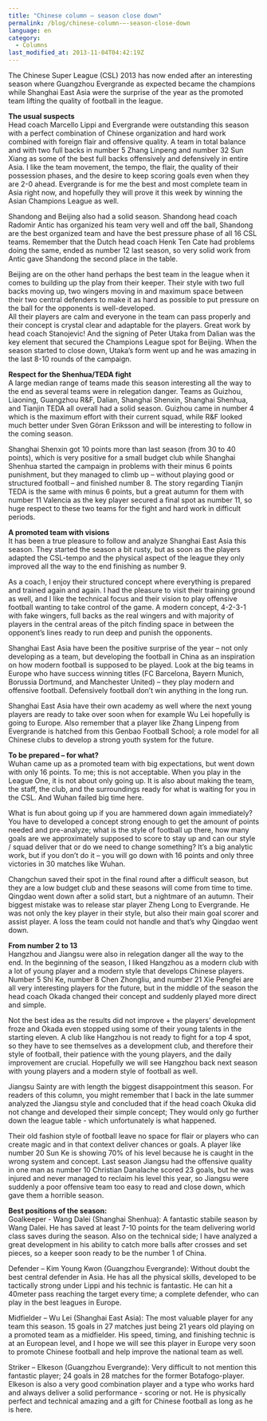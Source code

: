 ```yaml
---
title: "Chinese column – season close down"
permalink: /blog/chinese-column-–-season-close-down
language: en
category:
  - Columns
last_modified_at: 2013-11-04T04:42:19Z
---
```


The Chinese Super League (CSL) 2013 has now ended after an interesting season where Guangzhou Evergrande as expected became the champions while Shanghai East Asia were the surprise of the year as the promoted team lifting the quality of football in the league.

  
**The usual suspects**  
Head coach Marcello Lippi and Evergrande were outstanding this season with a perfect combination of Chinese organization and hard work combined with foreign flair and offensive quality. A team in total balance and with two full backs in number 5 Zhang Linpeng and number 32 Sun Xiang as some of the best full backs offensively and defensively in entire Asia. I like the team movement, the tempo, the flair, the quality of their possession phases, and the desire to keep scoring goals even when they are 2-0 ahead. Evergrande is for me the best and most complete team in Asia right now, and hopefully they will prove it this week by winning the Asian Champions League as well.

Shandong and Beijing also had a solid season. Shandong head coach Radomir Antic has organized his team very well and off the ball, Shandong are the best organized team and have the best pressure phase of all 16 CSL teams. Remember that the Dutch head coach Henk Ten Cate had problems doing the same, ended as number 12 last season, so very solid work from Antic gave Shandong the second place in the table.

Beijing are on the other hand perhaps the best team in the league when it comes to building up the play from their keeper. Their style with two full backs moving up, two wingers moving in and maximum space between their two central defenders to make it as hard as possible to put pressure on the ball for the opponents is well-developed.   
All their players are calm and everyone in the team can pass properly and their concept is crystal clear and adaptable for the players. Great work by head coach Stanojevic! And the signing of Peter Utaka from Dalian was the key element that secured the Champions League spot for Beijing. When the season started to close down, Utaka’s form went up and he was amazing in the last 8-10 rounds of the campaign.

  
**Respect for the Shenhua/TEDA fight**  
A large median range of teams made this season interesting all the way to the end as several teams were in relegation danger. Teams as Guizhou, Liaoning, Guangzhou R&F, Dalian, Shanghai Shenxin, Shanghai Shenhua, and Tianjin TEDA all overall had a solid season. Guizhou came in number 4 which is the maximum effort with their current squad, while R&F looked much better under Sven Göran Eriksson and will be interesting to follow in the coming season.

Shanghai Shenxin got 10 points more than last season (from 30 to 40 points), which is very positive for a small budget club while Shanghai Shenhua started the campaign in problems with their minus 6 points punishment, but they managed to climb up – without playing good or structured football – and finished number 8. The story regarding Tianjin TEDA is the same with minus 6 points, but a great autumn for them with number 11 Valencia as the key player secured a final spot as number 11, so huge respect to these two teams for the fight and hard work in difficult periods.

  
**A promoted team with visions**  
It has been a true pleasure to follow and analyze Shanghai East Asia this season. They started the season a bit rusty, but as soon as the players adapted the CSL-tempo and the physical aspect of the league they only improved all the way to the end finishing as number 9.

As a coach, I enjoy their structured concept where everything is prepared and trained again and again. I had the pleasure to visit their training ground as well, and I like the technical focus and their vision to play offensive football wanting to take control of the game. A modern concept, 4-2-3-1 with fake wingers, full backs as the real wingers and with majority of players in the central areas of the pitch finding space in between the opponent’s lines ready to run deep and punish the opponents.

Shanghai East Asia have been the positive surprise of the year – not only developing as a team, but developing the football in China as an inspiration on how modern football is supposed to be played. Look at the big teams in Europe who have success winning titles (FC Barcelona, Bayern Munich, Borussia Dortmund, and Manchester United) – they play modern and offensive football. Defensively football don’t win anything in the long run.

Shanghai East Asia have their own academy as well where the next young players are ready to take over soon when for example Wu Lei hopefully is going to Europe. Also remember that a player like Zhang Linpeng from Evergrande is hatched from this Genbao Football School; a role model for all Chinese clubs to develop a strong youth system for the future.

  
**To be prepared – for what?**  
Wuhan came up as a promoted team with big expectations, but went down with only 16 points. To me; this is not acceptable. When you play in the League One, it is not about only going up. It is also about making the team, the staff, the club, and the surroundings ready for what is waiting for you in the CSL. And Wuhan failed big time here.

What is fun about going up if you are hammered down again immediately? You have to developed a concept strong enough to get the amount of points needed and pre-analyze; what is the style of football up there, how many goals are we approximately supposed to score to stay up and can our style / squad deliver that or do we need to change something? It’s a big analytic work, but if you don’t do it – you will go down with 16 points and only three victories in 30 matches like Wuhan.

Changchun saved their spot in the final round after a difficult season, but they are a low budget club and these seasons will come from time to time. Qingdao went down after a solid start, but a nightmare of an autumn. Their biggest mistake was to release star player Zheng Long to Evergrande. He was not only the key player in their style, but also their main goal scorer and assist player. A loss the team could not handle and that’s why Qingdao went down.

  
**From number 2 to 13**  
Hangzhou and Jiangsu were also in relegation danger all the way to the end. In the beginning of the season, I liked Hangzhou as a modern club with a lot of young player and a modern style that develops Chinese players. Number 5 Shi Ke, number 8 Chen Zhongliu, and number 21 Xie Pengfei are all very interesting players for the future, but in the middle of the season the head coach Okada changed their concept and suddenly played more direct and simple.

Not the best idea as the results did not improve + the players’ development froze and Okada even stopped using some of their young talents in the starting eleven. A club like Hangzhou is not ready to fight for a top 4 spot, so they have to see themselves as a development club, and therefore their style of football, their patience with the young players, and the daily improvement are crucial. Hopefully we will see Hangzhou back next season with young players and a modern style of football as well.

Jiangsu Sainty are with length the biggest disappointment this season. For readers of this column, you might remember that I back in the late summer analyzed the Jiangsu style and concluded that if the head coach Okuka did not change and developed their simple concept; They would only go further down the league table - which unfortunately is what happened.

Their old fashion style of football leave no space for flair or players who can create magic and in that context deliver chances or goals. A player like number 20 Sun Ke is showing 70% of his level because he is caught in the wrong system and concept. Last season Jiangsu had the offensive quality in one man as number 10 Christian Danalache scored 23 goals, but he was injured and never managed to reclaim his level this year, so Jiangsu were suddenly a poor offensive team too easy to read and close down, which gave them a horrible season.

  
**Best positions of the season:**  
Goalkeeper - Wang Dalei (Shanghai Shenhua): A fantastic stabile season by Wang Dalei. He has saved at least 7-10 points for the team delivering world class saves during the season. Also on the technical side; I have analyzed a great development in his ability to catch more balls after crosses and set pieces, so a keeper soon ready to be the number 1 of China.  
  
Defender – Kim Young Kwon (Guangzhou Evergrande): Without doubt the best central defender in Asia. He has all the physical skills, developed to be tactically strong under Lippi and his technic is fantastic. He can hit a 40meter pass reaching the target every time; a complete defender, who can play in the best leagues in Europe.  
  
Midfielder – Wu Lei (Shanghai East Asia): The most valuable player for any team this season. 15 goals in 27 matches just being 21 years old playing on a promoted team as a midfielder. His speed, timing, and finishing technic is at an European level, and I hope we will see this player in Europe very soon to promote Chinese football and help improve the national team as well.  
  
Striker – Elkeson (Guangzhou Evergrande): Very difficult to not mention this fantastic player; 24 goals in 28 matches for the former Botafogo-player. Elkeson is also a very good combination player and a type who works hard and always deliver a solid performance - scoring or not. He is physically perfect and technical amazing and a gift for Chinese football as long as he is here.
